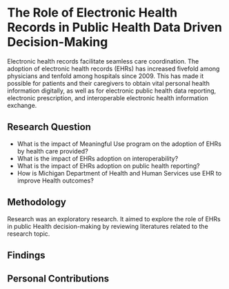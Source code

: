 # The Role of Electronic Health Records in Public Health Data Driven Decision-Making
Electronic health records facilitate seamless care coordination. The adoption of electronic health records (EHRs) has increased fivefold among physicians and tenfold among hospitals since 2009. This has made it possible for patients and their caregivers to obtain vital personal health information digitally, as well as for electronic public health data reporting, electronic prescription, and interoperable electronic health information exchange.

## Research Question
- What is the impact of Meaningful Use program on the adoption of EHRs by health care provided?
- What is the impact of EHRs adoption on interoperability?
- What is the impact of EHRs adoption on public health reporting?
- How is Michigan Department of Health and Human Services use EHR to improve Health outcomes?

## Methodology
Research was an exploratory research. It aimed to explore the role of EHRs in public Health decision-making by reviewing literatures related to the research topic.

## Findings


## Personal Contributions







